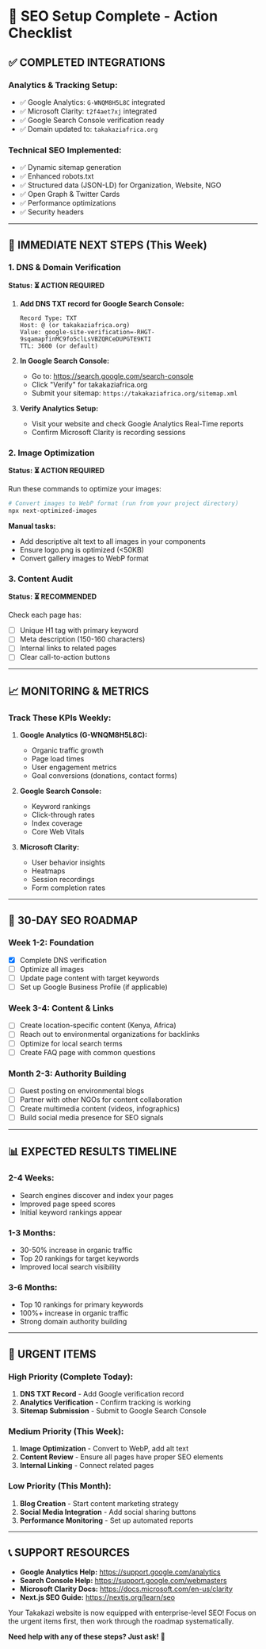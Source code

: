 # 🚀 SEO Setup Complete - Action Checklist

## ✅ COMPLETED INTEGRATIONS

### **Analytics & Tracking Setup:**
- ✅ Google Analytics: `G-WNQM8H5L8C` integrated
- ✅ Microsoft Clarity: `t2f4aet7xj` integrated  
- ✅ Google Search Console verification ready
- ✅ Domain updated to: `takakaziafrica.org`

### **Technical SEO Implemented:**
- ✅ Dynamic sitemap generation
- ✅ Enhanced robots.txt
- ✅ Structured data (JSON-LD) for Organization, Website, NGO
- ✅ Open Graph & Twitter Cards
- ✅ Performance optimizations
- ✅ Security headers

---

## 🎯 IMMEDIATE NEXT STEPS (This Week)

### **1. DNS & Domain Verification**
**Status: ⏳ ACTION REQUIRED**

1. **Add DNS TXT record for Google Search Console:**
   ```
   Record Type: TXT
   Host: @ (or takakaziafrica.org)
   Value: google-site-verification=-RHGT-9sqamapfinMC9fo5clLsVBZQRCeDUPGTE9KTI
   TTL: 3600 (or default)
   ```

2. **In Google Search Console:**
   - Go to: https://search.google.com/search-console
   - Click "Verify" for takakaziafrica.org
   - Submit your sitemap: `https://takakaziafrica.org/sitemap.xml`

3. **Verify Analytics Setup:**
   - Visit your website and check Google Analytics Real-Time reports
   - Confirm Microsoft Clarity is recording sessions

### **2. Image Optimization**
**Status: ⏳ ACTION REQUIRED**

Run these commands to optimize your images:
```bash
# Convert images to WebP format (run from your project directory)
npx next-optimized-images
```

**Manual tasks:**
- Add descriptive alt text to all images in your components
- Ensure logo.png is optimized (<50KB)
- Convert gallery images to WebP format

### **3. Content Audit**
**Status: ⏳ RECOMMENDED**

Check each page has:
- [ ] Unique H1 tag with primary keyword
- [ ] Meta description (150-160 characters)
- [ ] Internal links to related pages
- [ ] Clear call-to-action buttons

---

## 📈 MONITORING & METRICS

### **Track These KPIs Weekly:**

1. **Google Analytics (G-WNQM8H5L8C):**
   - Organic traffic growth
   - Page load times
   - User engagement metrics
   - Goal conversions (donations, contact forms)

2. **Google Search Console:**
   - Keyword rankings
   - Click-through rates
   - Index coverage
   - Core Web Vitals

3. **Microsoft Clarity:**
   - User behavior insights
   - Heatmaps
   - Session recordings
   - Form completion rates

---

## 🎯 30-DAY SEO ROADMAP

### **Week 1-2: Foundation**
- [x] Complete DNS verification
- [ ] Optimize all images
- [ ] Update page content with target keywords
- [ ] Set up Google Business Profile (if applicable)

### **Week 3-4: Content & Links**
- [ ] Create location-specific content (Kenya, Africa)
- [ ] Reach out to environmental organizations for backlinks
- [ ] Optimize for local search terms
- [ ] Create FAQ page with common questions

### **Month 2-3: Authority Building**
- [ ] Guest posting on environmental blogs
- [ ] Partner with other NGOs for content collaboration
- [ ] Create multimedia content (videos, infographics)
- [ ] Build social media presence for SEO signals

---

## 📊 EXPECTED RESULTS TIMELINE

### **2-4 Weeks:**
- Search engines discover and index your pages
- Improved page speed scores
- Initial keyword rankings appear

### **1-3 Months:**
- 30-50% increase in organic traffic
- Top 20 rankings for target keywords
- Improved local search visibility

### **3-6 Months:**
- Top 10 rankings for primary keywords
- 100%+ increase in organic traffic
- Strong domain authority building

---

## 🚨 URGENT ITEMS

### **High Priority (Complete Today):**
1. **DNS TXT Record** - Add Google verification record
2. **Analytics Verification** - Confirm tracking is working
3. **Sitemap Submission** - Submit to Google Search Console

### **Medium Priority (This Week):**
1. **Image Optimization** - Convert to WebP, add alt text
2. **Content Review** - Ensure all pages have proper SEO elements
3. **Internal Linking** - Connect related pages

### **Low Priority (This Month):**
1. **Blog Creation** - Start content marketing strategy
2. **Social Media Integration** - Add social sharing buttons
3. **Performance Monitoring** - Set up automated reports

---

## 📞 SUPPORT RESOURCES

- **Google Analytics Help:** https://support.google.com/analytics
- **Search Console Help:** https://support.google.com/webmasters
- **Microsoft Clarity Docs:** https://docs.microsoft.com/en-us/clarity
- **Next.js SEO Guide:** https://nextjs.org/learn/seo

Your Takakazi website is now equipped with enterprise-level SEO! Focus on the urgent items first, then work through the roadmap systematically. 

**Need help with any of these steps? Just ask!** 🌱